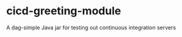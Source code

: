 cicd-greeting-module
====================

A dag-simple Java jar for testing out continuous integration servers
